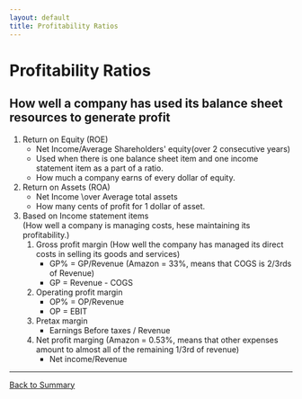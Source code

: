 ```yaml
---
layout: default
title: Profitability Ratios
---
```


<h1>Profitability Ratios</h1>  

## How well a company has used its balance sheet resources to generate profit 

1. Return on Equity (ROE)
    -  Net Income/Average Shareholders' equity(over 2 consecutive years)
    -  Used when there is one balance sheet item and one income statement item as a part of a ratio.  
    -  How much a company earns of every dollar of equity.  
2. Return on Assets (ROA)  
    -  Net Income \over Average total assets
    - How many cents of profit for 1 dollar of asset.  
3. Based on Income statement items  
    (How well a company is managing costs, hese maintaining its profitability.)  
    1. Gross profit margin  (How well the company has managed its direct costs in selling its goods and services) 
        - GP% = GP/Revenue  (Amazon = 33%, means that COGS is 2/3rds of Revenue)
        - GP = Revenue - COGS
    2. Operating profit margin  
        - OP% = OP/Revenue  
        - OP = EBIT  
    3. Pretax margin  
        - Earnings Before taxes / Revenue  
    4. Net profit marging  (Amazon = 0.53%, means that other expenses amount to almost all of the remaining 1/3rd of revenue)
        - Net income/Revenue

---

<a href="/" name="#user-content-ratios">Back to Summary</a>